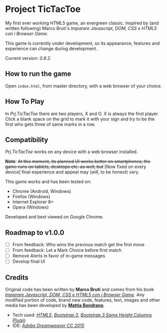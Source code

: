 # Project TicTacToe
My first ever working HTML5 game, an evergreen classic. Inspired by (and written following) Marco Bruti's *Imparare Javascript, DOM, CSS e HTML5 con i Browser Game*.

This game is currently under development, so its appearance, features and experience can change during development.

Current version: *0.9.2*.

## How to run the game
Open `index.html`, from master directory, with a web browser of your choice.

## How To Play
In *Prj.TicTacToe* there are two players, X and O. X is always the first player. Click a blank space on the grid to mark it with your sign and try to be the first who gets three of same marks in a row.

## Compatibility
*Prj.TicTacToe* works on any device with a web browser installed.

**Note**: ~~At this moment, its planned UI works better on smartphones; the game runs on tablets, desktops etc. as well, but~~ [Now fixed on every device] final experience and appeal may (*will*, to be honest) vary.

This game works and has been tested on:
- Chrome (Android, Windows)
- Firefox (Windows)
- Internet Explorer 8+
- Opera (Windows)

Developed and best viewed on Google Chrome.

## Roadmap to v1.0.0
- [ ] From feedback: Who wins the previous match get the first move
- [ ] From feedback: Let a Mark Choice before first match
- [ ] Remove Alerts in favor of in-game messages
- [ ] Develop final UI

## Credits
Original code has been written by **Marco Bruti** and comes from his book [*Imparare Javascript, DOM, CSS e HTML5 con i Browser Game*](http://www.amazon.it/gp/product/B00DHIRW4Y).
Any modified portion of code, brand new code, features, text, images and other media has been developed by [**Mattia Bondrano**](https://twitter.com/mattcage23).
- Tech used: [*HTML5*](http://www.w3.org/TR/html5/), [*Bootstrap 3*](http://getbootstrap.com/), [*Bootstrap 3 Same Height Columns Plugin*](http://www.minimit.com/articles/solutions-tutorials/bootstrap-3-responsive-columns-of-same-height)
- IDE: [*Adobe Dreamweaver CC 2015*](http://www.adobe.com/it/products/dreamweaver.html)
